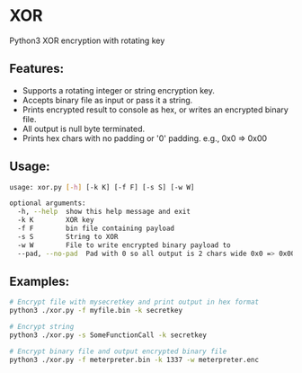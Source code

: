 # XOR
Python3 XOR encryption with rotating key

## Features:
* Supports a rotating integer or string encryption key.
* Accepts binary file as input or pass it a string. 
* Prints encrypted result to console as hex, or writes an encrypted binary file.
* All output is null byte terminated.
* Prints hex chars with no padding or '0' padding. e.g., 0x0 => 0x00

## Usage:
```bash
usage: xor.py [-h] [-k K] [-f F] [-s S] [-w W]

optional arguments:
  -h, --help  show this help message and exit 
  -k K        XOR key
  -f F        bin file containing payload     
  -s S        String to XOR
  -w W        File to write encrypted binary payload to
  --pad, --no-pad  Pad with 0 so all output is 2 chars wide 0x0 => 0x00 (default: --no-pad)
  ```

## Examples:
```bash
# Encrypt file with mysecretkey and print output in hex format
python3 ./xor.py -f myfile.bin -k secretkey

# Encrypt string
python3 ./xor.py -s SomeFunctionCall -k secretkey

# Encrypt binary file and output encrypted binary file
python3 ./xor.py -f meterpreter.bin -k 1337 -w meterpreter.enc
```